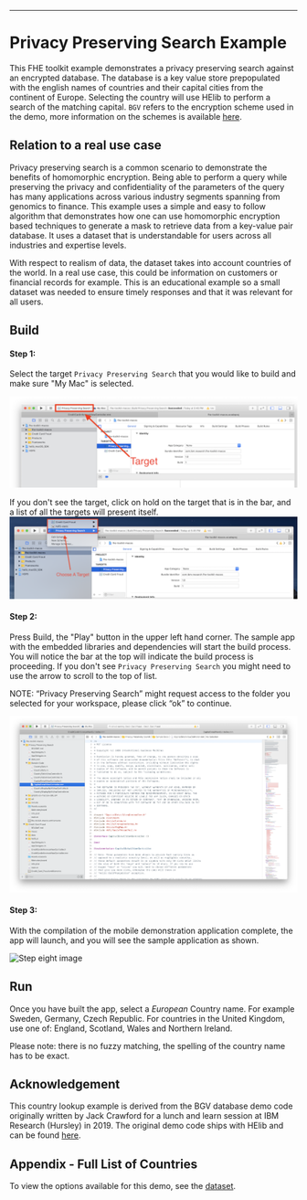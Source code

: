 ----
# Privacy Preserving Search Example
This FHE toolkit example demonstrates a privacy preserving search against an encrypted database. The database is a key value store prepopulated with the english names of countries and their capital cities from the continent of Europe. Selecting the country will use HElib to perform a search of the matching capital. `BGV` refers to the encryption scheme used in the demo, more information on the schemes is available [here](https://en.wikipedia.org/wiki/Homomorphic_encryption).

## Relation to a real use case
Privacy preserving search is a common scenario to demonstrate the benefits of homomorphic encryption. Being able to perform a query while preserving the privacy and confidentiality of the parameters of the query has many applications across various industry segments spanning from genomics to finance. This example uses a simple and easy to follow algorithm that demonstrates how one can use homomorphic encryption based techniques to generate a mask to retrieve data from a key-value pair database. It uses a dataset that is understandable for users across all industries and expertise levels. 

With respect to realism of data, the dataset takes into account countries of the world. In a real use case, this could be information on customers or financial records for example. This is an educational example so a small dataset was needed to ensure timely responses and that it was relevant for all users.

## Build

#### Step 1:
Select the target `Privacy Preserving Search` that you would like to build and make sure "My Mac" is selected.

![Step one image](../Documentation/Images/Step%206_0.png?raw=true "Choosing a Target")

If you don't see the target, click on hold on the target that is in the bar, and a list of all the targets will present itself.
![Step one.two image](../Documentation/Images/Step%206_1.png?raw=true "Choosing a Target")

#### Step 2: 
Press Build, the "Play" button in the upper left hand corner.  The sample app with the embedded libraries and dependencies will start the build process. You will notice the bar at the top will indicate the build process is proceeding. If you don't see `Privacy Preserving Search` you might need to use the arrow to scroll to the top of list.

NOTE: “Privacy Preserving Search” might request access to the folder you selected for your workspace, please click “ok” to continue.

![Step seven image](../Documentation/Images/Step%207.png?raw=true "Click the play button to start the sample app")

#### Step 3:
With the compilation of the mobile demonstration application complete, the app will launch, and you will see the sample application as shown. 

![Step eight image](/Documentation/Images/Step%208.png?raw=true "Sample app Screenshots")

## Run

Once you have built the app, select a *European* Country name. For example Sweden, Germany, Czech Republic. For countries in the United Kingdom, use one of: England, Scotland, Wales and Northern Ireland.

Please note: there is no fuzzy matching, the spelling of the country name has to be exact.

## Acknowledgement
This country lookup example is derived from the BGV database demo code originally written by Jack Crawford for a lunch and learn session at IBM Research (Hursley) in 2019. The original demo code ships with HElib and can be found [here](https://github.com/homenc/HElib/tree/master/examples/BGV_database_lookup).

## Appendix - Full List of Countries
To view the options available for this demo, see the [dataset](/data/countries_dataset.csv).
